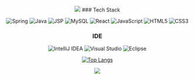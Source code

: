 <div align=center>
  <img src="https://capsule-render.vercel.app/api?type=waving&color=0:a6c0fe,100:f68084&height=200&section=header&text=Hi There&fontSize=60&animation=twinkling&fontColor=ffffff&fontAlignY=40"/>
  ### Tech Stack

  ![Spring](https://img.shields.io/badge/spring-%236DB33F.svg?style=for-the-badge&logo=spring&logoColor=white)
  ![Java](https://img.shields.io/badge/java-%23007396.svg?style=for-the-badge&logo=java&logoColor=white)
  ![JSP](https://img.shields.io/badge/JSP-%23ED8B00.svg?style=for-the-badge&logo=java&logoColor=white)
  ![MySQL](https://img.shields.io/badge/mysql-%2300f.svg?style=for-the-badge&logo=mysql&logoColor=white)
  ![React](https://img.shields.io/badge/react-%2320232a.svg?style=for-the-badge&logo=react&logoColor=%2361DAFB)
  ![JavaScript](https://img.shields.io/badge/javascript-%23323330.svg?style=for-the-badge&logo=javascript&logoColor=%23F7DF1E)
  ![HTML5](https://img.shields.io/badge/html5-%23E34F26.svg?style=for-the-badge&logo=html5&logoColor=white)
  ![CSS3](https://img.shields.io/badge/css3-%231572B6.svg?style=for-the-badge&logo=css3&logoColor=white)

  ### IDE

  ![IntelliJ IDEA](https://img.shields.io/badge/IntelliJIDEA-000000.svg?style=for-the-badge&logo=intellij-idea&logoColor=white)
  ![Visual Studio](https://img.shields.io/badge/Visual%20Studio-5C2D91.svg?style=for-the-badge&logo=visual-studio&logoColor=white)
  ![Eclipse](https://img.shields.io/badge/Eclipse-FE7A16.svg?style=for-the-badge&logo=Eclipse&logoColor=white)

  [![Top Langs](https://github-readme-stats.vercel.app/api/top-langs/?username=2SUE&layout=compact&theme=dracula)](https://github.com/metleeha)
  
  <img src="https://capsule-render.vercel.app/api?type=waving&color=0:f68084,100:a6c0fe&height=100&section=footer"/>
</div>

